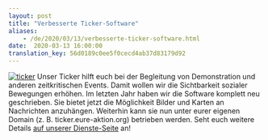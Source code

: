 ```yaml
---
layout: post
title: "Verbesserte Ticker-Software"
aliases:
    - /de/2020/03/13/verbesserte-ticker-software.html
date:  2020-03-13 16:00:00
translation_key: 56d0189c0ee5f0cecd4ab37d83179d92
---
```

[![ticker](/assets/img/ticker.jpg)](/service/ticker.html)
Unser Ticker hilft euch bei der Begleitung von Demonstration und anderen zeitkritischen Events.
Damit wollen wir die Sichtbarkeit sozialer Bewegungen erhöhen.
Im letzten Jahr haben wir die Software komplett neu geschrieben.
Sie bietet jetzt die Möglichkeit Bilder und Karten an Nachrichten anzuhängen.
Weiterhin kann sie nun unter eurer eigenen Domain (z. B. ticker.eure-aktion.org) betrieben werden.
Seht euch weitere Details [auf unserer Dienste-Seite](/service/ticker.html) an!
